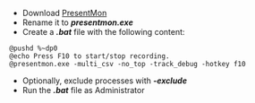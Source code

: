 - Download [PresentMon](https://github.com/GameTechDev/PresentMon)
- Rename it to ***presentmon.exe***
- Create a ***.bat*** file with the following content:
```
@pushd %~dp0
@echo Press F10 to start/stop recording.
@presentmon.exe -multi_csv -no_top -track_debug -hotkey f10
```
- Optionally, exclude processes with ***-exclude***
- Run the ***.bat*** file as Administrator
